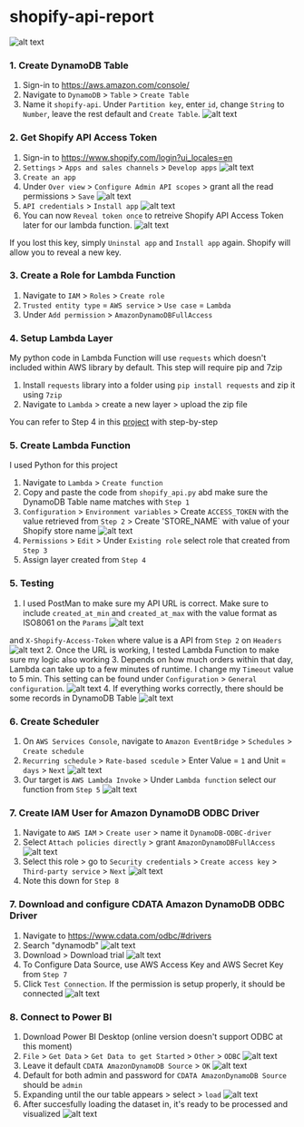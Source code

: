 # shopify-api-report
![alt text](<images/cover.png>)


### 1. Create DynamoDB Table
1. Sign-in to https://aws.amazon.com/console/
2. Navigate to `DynamoDB` > `Table` > `Create Table`
3. Name it `shopify-api`. Under `Partition key`, enter `id`, change `String` to `Number`, leave the rest default and `Create Table`.
![alt text](<images/dynamodb_table.png>)

### 2. Get Shopify API Access Token
1. Sign-in to https://www.shopify.com/login?ui_locales=en
2. `Settings` > `Apps and sales channels` > `Develop apps`
![alt text](<images/shopify1.png>)
3. `Create an app`
4. Under `Over view` > `Configure Admin API scopes` > grant all the read permissions > `Save`
![alt text](<images/shopify2.png>)
5. `API credentials` > `Install app`
![alt text](<images/shopify3.png>)
6. You can now `Reveal token once` to retreive Shopify API Access Token later for our lambda function.
![alt text](<images/shopify4.png>)

If you lost this key, simply `Uninstal app` and `Install app` again. Shopify will allow you to reveal a new key.

### 3. Create a Role for Lambda Function
1. Navigate to `IAM` > `Roles` > `Create role`
2. `Trusted entity type` = `AWS service` > `Use case` = `Lambda`
3. Under `Add permission` > `AmazonDynamoDBFullAccess`

### 4. Setup Lambda Layer
My python code in Lambda Function will use `requests` which doesn't included within AWS library by default. This step will require pip and 7zip

1. Install `requests` library into a folder using `pip install requests` and zip it using `7zip`
2. Navigate to `Lambda` > create a new layer > upload the zip file

You can refer to Step 4 in this [project](https://github.com/nhatvo1502/twilio-microservice) with step-by-step

### 5. Create Lambda Function
I used Python for this project

1. Navigate to `Lambda` > `Create function`
2. Copy and paste the code from `shopify_api.py` abd make sure the DynamoDB Table name matches with `Step 1`
3. `Configuration` > `Environment variables` > Create `ACCESS_TOKEN` with the value retrieved from `Step 2` > Create 'STORE_NAME` with value of your Shopify store name
![alt text](<images/lambda_environmentvars.png>)
4. `Permissions` > `Edit` > Under `Existing role` select role that created from `Step 3`
5. Assign layer created from `Step 4`

### 5. Testing
1. I used PostMan to make sure my API URL is correct. Make sure to include `created_at_min` and `created_at_max` with the value format as ISO8061 on the `Params`
![alt text](<images/testing_postman1.png>)

and `X-Shopify-Access-Token` where value is a API from `Step 2` on `Headers`
![alt text](<images/testing_postman2.png>)
2. Once the URL is working, I tested Lambda Function to make sure my logic also working
3. Depends on how much orders within that day, Lambda can take up to a few minutes of runtime. I change my `Timeout` value to 5 min. This setting can be found under `Configuration` > `General configuration`.
![alt text](<images/testing_timeout_config.png>)
4. If everything works correctly, there should be some records in DynamoDB Table
![alt text](<images/testing_dynamodb.png>)

### 6. Create Scheduler
1. On `AWS Services Console`, navigate to `Amazon EventBridge` > `Schedules` > `Create schedule`
2. `Recurring schedule` > `Rate-based scedule` > Enter Value = `1` and Unit = `days` > `Next`
![alt text](<images/scheduler1.png>)
3. Our target is `AWS Lambda Invoke` > Under `Lambda function` select our function from `Step 5` 
![alt text](<images/scheduler2.png>)

### 7. Create IAM User for Amazon DynamoDB ODBC Driver
1. Navigate to `AWS IAM` > `Create user` > name it `DynamoDB-ODBC-driver`
2. Select `Attach policies directly` > grant `AmazonDynamoDBFullAccess`
![alt text](<images/7-permission.png>)
3. Select this role > go to `Security credentials` > `Create access key` > `Third-party service` > `Next`
![alt text](<images/7-accesskey.png>)
4. Note this down for `Step 8`

### 7. Download and configure CDATA Amazon DynamoDB ODBC Driver
1. Navigate to https://www.cdata.com/odbc/#drivers
2. Search "dynamodb"
![alt text](<images/odbc1.png>)
3. Download > Download trial
![alt text](<images/odbc2.png>)
4. To Configure Data Source, use AWS Access Key and AWS Secret Key from `Step 7`
5. Click `Test Connection`. If the permission is setup properly, it should be connected
![alt text](<images/odbc3.png>)

### 8. Connect to Power BI
1. Download Power BI Desktop (online version doesn't support ODBC at this moment)
2. `File` > `Get Data` > `Get Data to get Started` > `Other` > `ODBC`
![alt text](<images/bi1.png>)
3. Leave it default `CDATA AmazonDynamoDB Source` > `OK`
![alt text](<images/bi2.png>)
4. Default for both admin and password for `CDATA AmazonDynamoDB Source` should be `admin`
5. Expanding until the our table appears > select > `load`
![alt text](<images/bi3.png>)
6. After succesfully loading the dataset in, it's ready to be processed and visualized
![alt text](<images/bi4.png>)